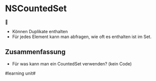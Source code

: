# NSCountedSet
💯

- Können Duplikate enthalten
- Für jedes Element kann man abfragen, wie oft es enthalten ist im Set.

## Zusammenfassung
- Für was kann man ein CountedSet verwenden? (kein Code)


#learning unit#
